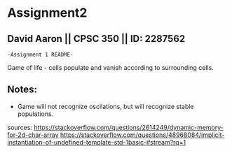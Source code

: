 # Assignment2

## David Aaron || CPSC 350 || ID: 2287562

    -Assignment 1 README-

Game of life - cells populate and vanish according to surrounding cells. 

## Notes:
- Game will not recognize oscilations, but will recognize stable populations.

sources:
  https://stackoverflow.com/questions/2614249/dynamic-memory-for-2d-char-array
  https://stackoverflow.com/questions/48968084/implicit-instantiation-of-undefined-template-std-1basic-ifstream?rq=1
